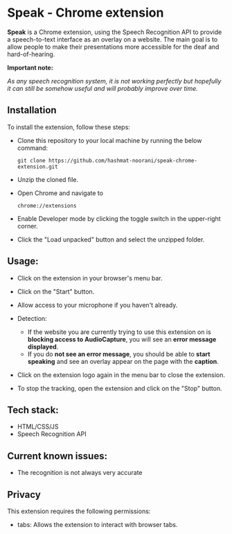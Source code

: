 # Speak - Chrome extension

**Speak** is a Chrome extension, using the Speech Recognition API to provide a speech-to-text interface as an overlay on a website.
The main goal is to allow people to make their presentations more accessible for the deaf and hard-of-hearing.

**Important note:**

_As any speech recognition system, it is not working perfectly but hopefully it can still be somehow useful and will probably improve over time._

## Installation

To install the extension, follow these steps:

- Clone this repository to your local machine by running the below command:

  ```
  git clone https://github.com/hashmat-noorani/speak-chrome-extension.git
  ```

- Unzip the cloned file.
- Open Chrome and navigate to
  ```
  chrome://extensions
  ```
- Enable Developer mode by clicking the toggle switch in the upper-right corner.
- Click the "Load unpacked" button and select the unzipped folder.

## Usage:

- Click on the extension in your browser's menu bar.
- Click on the "Start" button.
- Allow access to your microphone if you haven't already.
- Detection:
  - If the website you are currently trying to use this extension on is **blocking access to AudioCapture**, you will see an **error message displayed**.
  - If you do **not see an error message**, you should be able to **start speaking** and see an overlay appear on the page with the **caption**.
- Click on the extension logo again in the menu bar to close the extension.

- To stop the tracking, open the extension and click on the "Stop" button.

## Tech stack:

- HTML/CSS/JS
- Speech Recognition API

## Current known issues:

- The recognition is not always very accurate

## Privacy

This extension requires the following permissions:

- tabs: Allows the extension to interact with browser tabs.
